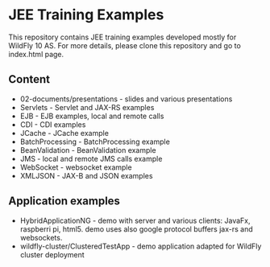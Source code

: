 JEE Training Examples
=====================

This repository contains JEE training examples developed mostly for WildFly 10 AS.
For more details, please clone this repository and go to index.html page.

Content
-------
* 02-documents/presentations - slides and various presentations
* Servlets - Servlet and JAX-RS examples
* EJB - EJB examples, local and remote calls
* CDI - CDI examples
* JCache - JCache example
* BatchProcessing - BatchProcessing example
* BeanValidation - BeanValidation example
* JMS - local and remote JMS calls example
* WebSocket - websocket example
* XMLJSON - JAX-B and JSON examples

Application examples
--------------------
* HybridApplicationNG - demo with server and various clients: JavaFx, raspberri pi, html5. demo uses also google protocol buffers jax-rs and websockets.
* wildfly-cluster/ClusteredTestApp - demo application adapted for WildFly cluster deployment


